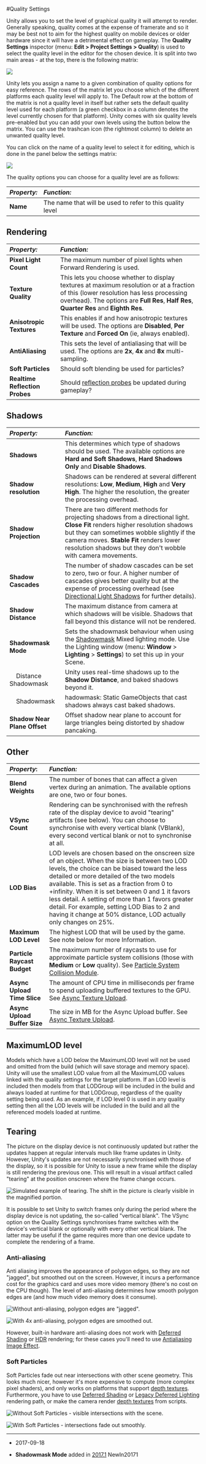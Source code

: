 #Quality Settings

Unity allows you to set the level of graphical quality it will attempt to render. Generally speaking, quality comes at the expense of framerate and so it may be best not to aim for the highest quality on mobile devices or older hardware since it will have a detrimental effect on gameplay. The __Quality Settings__ inspector (menu: __Edit &gt; Project Settings &gt; Quality__) is used to select the quality level in the editor for the chosen device. It is split into two main areas - at the top, there is the following matrix:


![](../uploads/Main/QualSettingsTop.png) 

Unity lets you assign a name to a given combination of quality options for easy reference. The rows of the matrix let you choose which of the different platforms each quality level will apply to. The Default row at the bottom of the matrix is not a quality level in itself but rather sets the default quality level used for each platform (a green checkbox in a column denotes the level currently chosen for that platform). Unity comes with six quality levels pre-enabled but you can add your own levels using the button below the matrix. You can use the trashcan icon (the rightmost column) to delete an unwanted quality level.

You can click on the name of a quality level to select it for editing, which is done in the panel below the settings matrix:


![](../uploads/Main/QualitySettingsBottom.png) 


The quality options you can choose for a quality level are as follows:

|**_Property:_** |**_Function:_** |
|:---|:---|
|__Name__|The name that will be used to refer to this quality level|

## Rendering

|**_Property:_** |**_Function:_** |
|:---|:---|
|__Pixel Light Count__|The maximum number of pixel lights when Forward Rendering is used.|
|__Texture Quality__|This lets you choose whether to display textures at maximum resolution or at a fraction of this (lower resolution has less processing overhead). The options are **Full Res**, **Half Res**, **Quarter Res** and **Eighth Res**.|
|__Anisotropic Textures__|This enables if and how anisotropic textures will be used. The options are __Disabled__, __Per Texture__ and __Forced On__ (ie, always enabled). |
|__AntiAliasing__|This sets the level of antialiasing that will be used. The options are **2x**, **4x** and **8x** multi-sampling.|
|__Soft Particles__|Should soft blending be used for particles?|
|__Realtime Reflection Probes__|Should [reflection probes](class-ReflectionProbe) be updated during gameplay?|

## Shadows

|**_Property:_** |**_Function:_** |
|:---|:---|
|__Shadows__|This determines which type of shadows should be used. The available options are __Hard and Soft Shadows__, __Hard Shadows Only__ and __Disable Shadows__. |
|__Shadow resolution__|Shadows can be rendered at several different resolutions: **Low**, **Medium**, **High** and **Very High**. The higher the resolution, the greater the processing overhead.|
|__Shadow Projection__|There are two different methods for projecting shadows from a directional light. **Close Fit** renders higher resolution shadows but they can sometimes wobble slightly if the camera moves. **Stable Fit** renders lower resolution shadows but they don't wobble with camera movements.|
|__Shadow Cascades__|The number of shadow cascades can be set to zero, two or four. A higher number of cascades gives better quality but at the expense of processing overhead (see [Directional Light Shadows](DirLightShadows) for further details).|
|__Shadow Distance__|The maximum distance from camera at which shadows will be visible. Shadows that fall beyond this distance will not be rendered.|
| __Shadowmask Mode__ | Sets the shadowmask behaviour when using the [Shadowmask](LightMode-Mixed-ShadowmaskMode) Mixed lighting mode. Use the Lighting window (menu: __Window__ > __Lighting__ > __Settings__) to set this up in your Scene. |
| &nbsp;&nbsp;&nbsp;&nbsp;Distance Shadowmask | Unity uses real-time shadows up to the __Shadow Distance__, and baked shadows beyond it. |
| &nbsp;&nbsp;&nbsp;&nbsp;Shadowmask | hadowmask: Static GameObjects that cast shadows always cast baked shadows. |
|__Shadow Near Plane Offset__|Offset shadow near plane to account for large triangles being distorted by shadow pancaking.|

## Other

|**_Property_:** |**_Function:_** |
|:---|:---|
|__Blend Weights__|The number of bones that can affect a given vertex during an animation. The available options are one, two or four bones.|
|__VSync Count__|Rendering can be synchronised with the refresh rate of the display device to avoid "tearing" artifacts (see below). You can choose to synchronise with every vertical blank (VBlank), every second vertical blank or not to synchronise at all.|
|__LOD Bias__|LOD levels are chosen based on the onscreen size of an object. When the size is between two LOD levels, the choice can be biased toward the less detailed or more detailed of the two models available. This is set as a fraction from 0 to +infinity.  When it is set between 0 and 1 it favors less detail.  A setting of more than 1 favors greater detail. For example, setting LOD Bias to 2 and having it change at 50% distance, LOD actually only changes on 25%. |
|__Maximum LOD Level__|The highest LOD that will be used by the game. See note below for more Information.|
|__Particle Raycast Budget__|The maximum number of raycasts to use for approximate particle system collisions (those with __Medium__ or __Low__ quality). See [Particle System Collision Module](class-ParticleSystem).|
|__Async Upload Time Slice__|The amount of CPU time in milliseconds per frame to spend uploading buffered textures to the GPU. See [Async Texture Upload](AsyncTextureUpload).|
|__Async Upload Buffer Size__|The size in MB for the Async Upload buffer. See [Async Texture Upload](AsyncTextureUpload).|


## MaximumLOD level

Models which have a LOD below the MaximumLOD level will not be used and omitted from the build (which will save storage and memory space). Unity will use the smallest LOD value from all the MaximumLOD values linked with the quality settings for the target platform. If an LOD level is included then models from that LODGroup will be included in the build and always loaded at runtime for that LODGroup, regardless of the quality setting being used. As an example, if LOD level 0 is used in any quality setting then all the LOD levels will be included in the build and all the referenced models loaded at runtime. 

## Tearing

The picture on the display device is not continuously updated but rather the updates happen at regular intervals much like frame updates in Unity. However, Unity's updates are not necessarily synchronised with those of the display, so it is possible for Unity to issue a new frame while the display is still rendering the previous one. This will result in a visual artifact called "tearing" at the position onscreen where the frame change occurs.


![Simulated example of tearing. The shift in the picture is clearly visible in the magnified portion.](../uploads/Main/Tearing.png) 

It is possible to set Unity to switch frames only during the period where the display device is not updating, the so-called "vertical blank". The VSync option on the Quality Settings synchronises frame switches with the device's vertical blank or optionally with every other vertical blank. The latter may be useful if the game requires more than one device update to complete the rendering of a frame.


### Anti-aliasing

Anti aliasing improves the appearance of polygon edges, so they are not "jagged", but smoothed out on the screen. However, it incurs a performance cost for the graphics card and uses more video memory (there's no cost on the CPU though). The level of anti-aliasing determines how smooth polygon edges are (and how much video memory does it consume).


![Without anti-aliasing, polygon edges are "jagged".](../uploads/Main/AntiAliasingNone.png) 


![With 4x anti-aliasing, polygon edges are smoothed out.](../uploads/Main/AntiAliasing4x.png) 

However, built-in hardware anti-aliasing does not work with [Deferred Shading](RenderTech-DeferredShading) or [HDR](HDR) rendering; for these cases you'll need to use [Antialiasing Image Effect](PostProcessing-Antialiasing).


### Soft Particles

Soft Particles fade out near intersections with other scene geometry. This looks much nicer, however it's more expensive to compute (more complex pixel shaders), and only works on platforms that support [depth textures](SL-DepthTextures). Furthermore, you have to use [Deferred Shading](RenderTech-DeferredShading) or [Legacy Deferred Lighting](RenderTech-DeferredLighting) rendering path, or make the camera render [depth textures](SL-CameraDepthTexture) from scripts.

![Without Soft Particles - visible intersections with the scene.](../uploads/Main/SoftParticlesOff.png) 

![With Soft Particles - intersections fade out smoothly.](../uploads/Main/SoftParticlesOn.png) 

---

* <span class="page-edit">2017-09-18  <!-- include IncludeTextAmendPageSomeEdit --></span>

* <span class="page-history">__Shadowmask Mode__ added in [2017.1](https://docs.unity3d.com/2017.1/Documentation/Manual/30_search.html?q=newin20171) <span class="search-words">NewIn20171</span></span>

